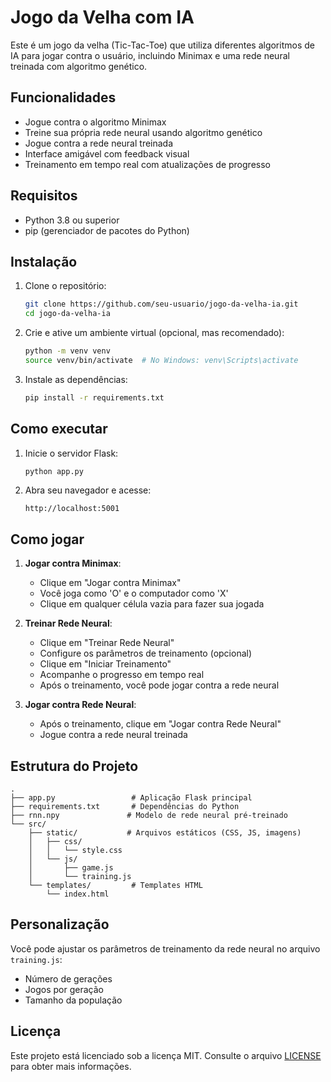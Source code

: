 # Jogo da Velha com IA

Este é um jogo da velha (Tic-Tac-Toe) que utiliza diferentes algoritmos de IA para jogar contra o usuário, incluindo Minimax e uma rede neural treinada com algoritmo genético.

## Funcionalidades

- Jogue contra o algoritmo Minimax
- Treine sua própria rede neural usando algoritmo genético
- Jogue contra a rede neural treinada
- Interface amigável com feedback visual
- Treinamento em tempo real com atualizações de progresso

## Requisitos

- Python 3.8 ou superior
- pip (gerenciador de pacotes do Python)

## Instalação

1. Clone o repositório:
   ```bash
   git clone https://github.com/seu-usuario/jogo-da-velha-ia.git
   cd jogo-da-velha-ia
   ```

2. Crie e ative um ambiente virtual (opcional, mas recomendado):
   ```bash
   python -m venv venv
   source venv/bin/activate  # No Windows: venv\Scripts\activate
   ```

3. Instale as dependências:
   ```bash
   pip install -r requirements.txt
   ```

## Como executar

1. Inicie o servidor Flask:
   ```bash
   python app.py
   ```

2. Abra seu navegador e acesse:
   ```
   http://localhost:5001
   ```

## Como jogar

1. **Jogar contra Minimax**:
   - Clique em "Jogar contra Minimax"
   - Você joga como 'O' e o computador como 'X'
   - Clique em qualquer célula vazia para fazer sua jogada

2. **Treinar Rede Neural**:
   - Clique em "Treinar Rede Neural"
   - Configure os parâmetros de treinamento (opcional)
   - Clique em "Iniciar Treinamento"
   - Acompanhe o progresso em tempo real
   - Após o treinamento, você pode jogar contra a rede neural

3. **Jogar contra Rede Neural**:
   - Após o treinamento, clique em "Jogar contra Rede Neural"
   - Jogue contra a rede neural treinada

## Estrutura do Projeto

```
.
├── app.py                 # Aplicação Flask principal
├── requirements.txt       # Dependências do Python
├── rnn.npy               # Modelo de rede neural pré-treinado
└── src/
    ├── static/           # Arquivos estáticos (CSS, JS, imagens)
    │   ├── css/
    │   │   └── style.css
    │   └── js/
    │       ├── game.js
    │       └── training.js
    └── templates/         # Templates HTML
        └── index.html
```

## Personalização

Você pode ajustar os parâmetros de treinamento da rede neural no arquivo `training.js`:
- Número de gerações
- Jogos por geração
- Tamanho da população

## Licença

Este projeto está licenciado sob a licença MIT. Consulte o arquivo [LICENSE](LICENSE) para obter mais informações.
